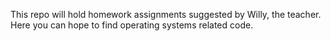 This repo will hold homework assignments suggested by Willy, the teacher. Here
you can hope to find operating systems related code.
